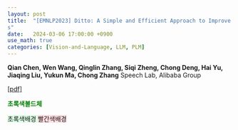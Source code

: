 ```yaml
---
layout: post
title:  "[EMNLP2023] Ditto: A Simple and Efficient Approach to Improve Sentence Embeddings
s"
date:   2024-03-06 17:00:00 +0900
use_math: true
categories: [Vision-and-Language, LLM, PLM]
---
```


**Qian Chen, Wen Wang, Qinglin Zhang, Siqi Zheng, Chong Deng, Hai Yu, Jiaqing Liu, Yukun Ma, Chong Zhang**
Speech Lab, Alibaba Group &emsp;

[[pdf]](https://aclanthology.org/2023.emnlp-main.359.pdf)

<span style='color:green;font-weight:bold'> 초록색볼드체 </span>

<span style='background-color: #dcffe4'> 초록색배경 </span>
<span style='background-color: #ffdce0'> 빨간색배경 </span>
